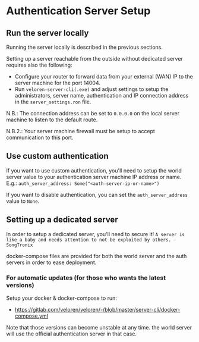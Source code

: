 # Authentication Server Setup

## Run the server locally

Running the server locally is described in the previous sections.

Setting up a server reachable from the outside without dedicated server requires also the following:

- Configure your router to forward data from your external (WAN) IP to the server machine for the port 14004.
- Run `veloren-server-cli(.exe)` and adjust settings to setup the administrators, server name, authentication and IP connection address in the `server_settings.ron` file.

N.B.: The connection address can be set to `0.0.0.0` on the local server machine to listen to the default route.

N.B.2.: Your server machine firewall must be setup to accept communication to this port.

## Use custom authentication

If you want to use custom authentication, you'll need to setup the world server value to your authentication server machine IP address or name. E.g.: `auth_server_address: Some("<auth-server-ip-or-name>")`

If you want to disable authentication, you can set the `auth_server_address` value to `None`.


## Setting up a dedicated server

In order to setup a dedicated server, you'll need to secure it!
`A server is like a baby and needs attention to not be exploited by others. -SongTronix`

docker-compose files are provided for both the world server and the auth servers in order to ease deployment.

### For automatic updates (for those who wants the latest versions)

Setup your docker & docker-compose to run:
- https://gitlab.com/veloren/veloren/-/blob/master/server-cli/docker-compose.yml

Note that those versions can become unstable at any time. the world server will use the official authentication server in that case.
